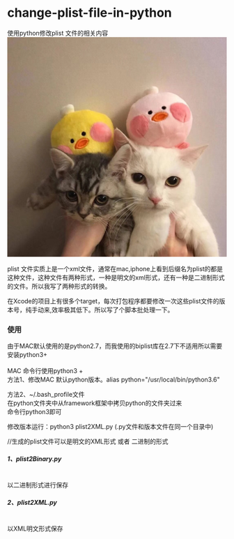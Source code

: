 # change-plist-file-in-python
使用python修改plist 文件的相关内容<br>
<img src="bg.jpg">

<p>plist 文件实质上是一个xml文件，通常在mac,iphone上看到后缀名为plist的都是这种文件，这种文件有两种形式，一种是明文的xml形式，还有一种是二进制形式的文件。所以我写了两种形式的转换。
<p>在Xcode的项目上有很多个target，每次打包程序都要修改一次这些plist文件的版本号，纯手动来,效率极其低下。所以写了个脚本批处理一下。

<h3>使用</h3>
由于MAC默认使用的是python2.7，而我使用的biplist库在2.7下不适用所以需要安装python3+<br>
<br>
MAC 命令行使用python3 +<br>
方法1、修改MAC 默认python版本。alias python="/usr/local/bin/python3.6"<br>

方法2、~/.bash_profile文件<br>
在python文件夹中从framework框架中拷贝python的文件夹过来<br>
命令行python3即可<br>


修改版本运行：python3 plist2XML.py (.py文件和版本文件在同一个目录中)<br>

//生成的plist文件可以是明文的XML形式 或者 二进制的形式<br>


<h5>1、plist2Binary.py</h5> <br>
以二进制形式进行保存<br>

<h5>2、plist2XML.py</h5> <br>
以XML明文形式保存
